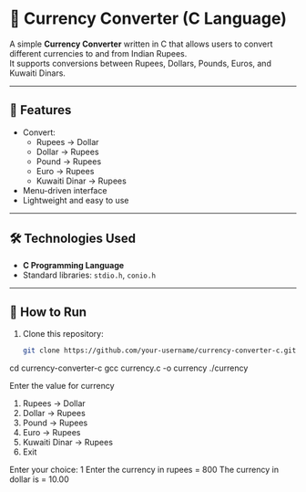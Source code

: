 # 💱 Currency Converter (C Language)

A simple **Currency Converter** written in C that allows users to convert different currencies to and from Indian Rupees.  
It supports conversions between Rupees, Dollars, Pounds, Euros, and Kuwaiti Dinars.

---

## 📌 Features
- Convert:
  - Rupees → Dollar  
  - Dollar → Rupees  
  - Pound → Rupees  
  - Euro → Rupees  
  - Kuwaiti Dinar → Rupees  
- Menu-driven interface  
- Lightweight and easy to use  

---

## 🛠 Technologies Used
- **C Programming Language**  
- Standard libraries: `stdio.h`, `conio.h`  

---

## 🚀 How to Run
1. Clone this repository:
   ```bash
   git clone https://github.com/your-username/currency-converter-c.git
cd currency-converter-c
gcc currency.c -o currency
./currency

Enter the value for currency
  1. Rupees -> Dollar
  2. Dollar -> Rupees
  3. Pound  -> Rupees
  4. Euro   -> Rupees
  5. Kuwaiti Dinar -> Rupees
  6. Exit

Enter your choice: 1
Enter the currency in rupees = 800
The currency in dollar is = 10.00
